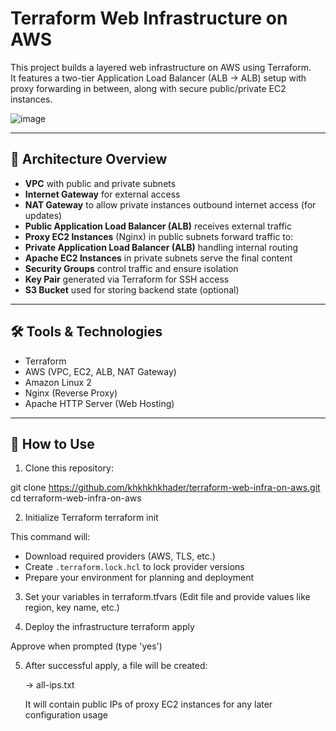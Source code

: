 # Terraform Web Infrastructure on AWS

This project builds a layered web infrastructure on AWS using Terraform.  
It features a two-tier Application Load Balancer (ALB → ALB) setup with proxy forwarding in between, along with secure public/private EC2 instances.

![image](https://github.com/user-attachments/assets/bf310091-d87f-49f0-bab5-c0fc016b52ac)




---

## 📌 Architecture Overview

- **VPC** with public and private subnets
- **Internet Gateway** for external access
- **NAT Gateway** to allow private instances outbound internet access (for updates)
- **Public Application Load Balancer (ALB)** receives external traffic
- **Proxy EC2 Instances** (Nginx) in public subnets forward traffic to:
- **Private Application Load Balancer (ALB)** handling internal routing
- **Apache EC2 Instances** in private subnets serve the final content
- **Security Groups** control traffic and ensure isolation
- **Key Pair** generated via Terraform for SSH access
- **S3 Bucket** used for storing backend state (optional)

---

## 🛠️ Tools & Technologies

- Terraform
- AWS (VPC, EC2, ALB, NAT Gateway)
- Amazon Linux 2
- Nginx (Reverse Proxy)
- Apache HTTP Server (Web Hosting)

---

## 🚀 How to Use

 1. Clone this repository:

   git clone https://github.com/khkhkhkhader/terraform-web-infra-on-aws.git
   cd terraform-web-infra-on-aws

 2. Initialize Terraform
    terraform init

   This command will:
  - Download required providers (AWS, TLS, etc.)
  - Create `.terraform.lock.hcl` to lock provider versions
  - Prepare your environment for planning and deployment
    

 3. Set your variables in terraform.tfvars
  (Edit file and provide values like region, key name, etc.)

 4. Deploy the infrastructure
  terraform apply

  Approve when prompted (type 'yes')

 5. After successful apply, a file will be created:
    
    → all-ips.txt
    
    It will contain public IPs of proxy EC2 instances for any later configuration usage

